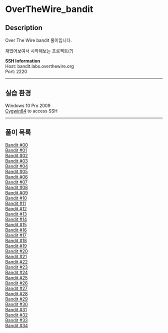 
# OverTheWire_bandit
## Description

Over The Wire bandit 풀이입니다.

재밌어보여서 시작해보는 프로젝트(?)

**SSH Information**     
Host: bandit.labs.overthewire.org   
Port: 2220

------------------
## 실습 환경
Windows 10 Pro 2009  
[Cygwin64](https://cysecguide.blogspot.com/2018/12/cygwinlinux-feeling-on-windows.html?m=1) to access SSH

-----------------------
## 풀이 목록

[Bandit #00](./Bandit%20풀이/bandit00.md)  
[Bandit #01](./Bandit%20풀이/bandit01.md)  
[Bandit #02](./Bandit%20풀이/bandit02.md)  
[Bandit #03](./Bandit%20풀이/bandit03.md)  
[Bandit #04](./Bandit%20풀이/bandit04.md)  
[Bandit #05](./Bandit%20풀이/bandit05.md)  
[Bandit #06](./Bandit%20풀이/bandit06.md)  
[Bandit #07](./Bandit%20풀이/bandit07.md)  
[Bandit #08](./Bandit%20풀이/bandit08.md)  
[Bandit #09](./Bandit%20풀이/bandit09.md)  
[Bandit #10](./Bandit%20풀이/bandit10.md)  
[Bandit #11](./Bandit%20풀이/bandit11.md)  
[Bandit #12](./Bandit%20풀이/bandit12.md)  
[Bandit #13](./Bandit%20풀이/bandit13.md)  
[Bandit #14](./Bandit%20풀이/bandit14.md)  
[Bandit #15](./Bandit%20풀이/bandit15.md)  
[Bandit #16](./Bandit%20풀이/bandit16.md)  
[Bandit #17](./Bandit%20풀이/bandit17.md)  
[Bandit #18](./Bandit%20풀이/bandit18.md)  
[Bandit #19](./Bandit%20풀이/bandit19.md)  
[Bandit #20](./Bandit%20풀이/bandit20.md)  
[Bandit #21](./Bandit%20풀이/bandit21.md)  
[Bandit #22](./Bandit%20풀이/bandit22.md)  
[Bandit #23](./Bandit%20풀이/bandit23.md)  
[Bandit #24](./Bandit%20풀이/bandit24.md)  
[Bandit #25](./Bandit%20풀이/bandit25.md)  
[Bandit #26](./Bandit%20풀이/bandit26.md)  
[Bandit #27](./Bandit%20풀이/bandit27.md)  
[Bandit #28](./Bandit%20풀이/bandit28.md)  
[Bandit #29](./Bandit%20풀이/bandit29.md)  
[Bandit #30](./Bandit%20풀이/bandit30.md)  
[Bandit #31](./Bandit%20풀이/bandit31.md)  
[Bandit #32](./Bandit%20풀이/bandit32.md)  
[Bandit #33](./Bandit%20풀이/bandit33.md)  
[Bandit #34](./Bandit%20풀이/bandit34.md)
